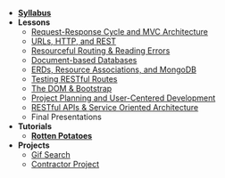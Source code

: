 - **[Syllabus](README.md)**
- **Lessons**
  - [Request-Response Cycle and MVC Architecture](./01.%20Request-Response%20Cycle%20and%20MVC%20Architecture)
  - [URLs, HTTP, and REST](./02.%20URLs%2C%20HTTP%2C%20and%20REST)
  - [Resourceful Routing & Reading Errors](./03.%20Resourceful%20Routing%20%26%20Reading%20Errors)
  - [Document-based Databases](./04.%20Document-based%20Databases)
  - [ERDs, Resource Associations, and MongoDB](./05.%20ERDs%2C%20Resource%20Associations%2C%20and%20MongoDB)
  - [Testing RESTful Routes](./06.%20Testing%20RESTful%20Routes)
  - [The DOM & Bootstrap](./07.%20The%20DOM%20%26%20Bootstrap)
  - [Project Planning and User-Centered Development](./08.%20Project%20Planning%20and%20User-Centered%20Development)
  - [RESTful APIs & Service Oriented Architecture](./09.%20API%20RESTful%20Routes)
  - Final Presentations
- **Tutorials**
  - [**Rotten Potatoes**](https://www.makeschool.com/academy/track/rotten-potatoes---movie-reviews-with-express-js)
- **Projects**
    - [Gif Search](https://docs.google.com/document/d/1symUDRsZ1i2xf8F2mwAGFJtLjbOXqCj0JyrIgTtFNT0/edit?usp=sharing)
    - [Contractor Project](https://docs.google.com/document/d/1C8eOyLBeGMKJ2y50QwLU5tWjNb2JVcpAE4khUBIfm0U/edit?usp=sharing)
